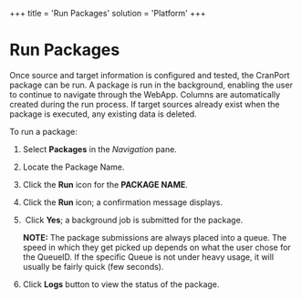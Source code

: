 +++
title = 'Run Packages'
solution = 'Platform'
+++

# Run Packages

Once source and target information is configured and tested, the
CranPort package can be run. A package is run in the background,
enabling the user to continue to navigate through the WebApp. Columns
are automatically created during the run process. If target sources
already exist when the package is executed, any existing data is
deleted.

To run a package:

1.  Select **Packages** in the *Navigation* pane.

2.  Locate the Package Name.

3.  Click the **Run** icon for the **PACKAGE NAME**.

4.  Click the **Run** icon; a confirmation message displays.

5.   Click **Yes**; a background job is submitted for the package.
    
    **NOTE:** The package submissions are always placed into a queue.
    The speed in which they get picked up depends on what the user chose
    for the QueueID. If the specific Queue is not under heavy usage, it
    will usually be fairly quick (few seconds).

6.  Click **Logs** button to view the status of the package.
